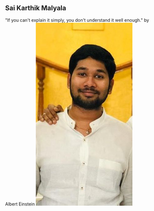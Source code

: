 ## Sai Karthik Malyala
"If you can't explain it simply, you don't understand it well enough." by Albert Einstein
![Sai Karthik Malyala](https://github.com/MalyalaSaiKarthik/assignment2-malyala/blob/main/Sai%20Karthik%20Malyala.jpg)